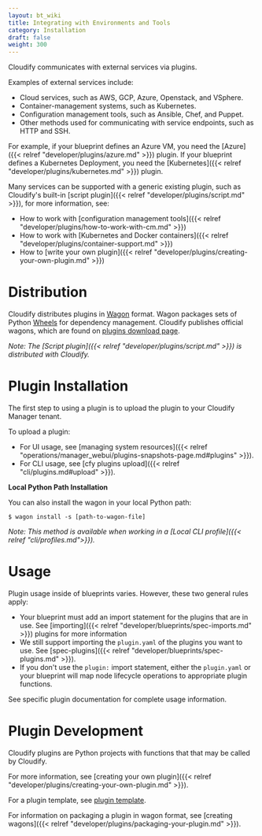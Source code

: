 ```yaml
---
layout: bt_wiki
title: Integrating with Environments and Tools
category: Installation
draft: false
weight: 300
---
```


Cloudify communicates with external services via plugins.

Examples of external services include:

- Cloud services, such as AWS, GCP, Azure, Openstack, and VSphere.
- Container-management systems, such as Kubernetes.
- Configuration management tools, such as Ansible, Chef, and Puppet.
- Other methods used for communicating with service endpoints, such as HTTP and SSH.

For example, if your blueprint defines an Azure VM, you need the [Azure]({{< relref "developer/plugins/azure.md" >}}) plugin. If your blueprint defines a Kubernetes Deployment, you need the [Kubernetes]({{< relref "developer/plugins/kubernetes.md" >}}) plugin.

Many services can be supported with a generic existing plugin, such as Cloudify's built-in [script plugin]({{< relref "developer/plugins/script.md" >}}), for more information, see:

- How to work with [configuration management tools]({{< relref "developer/plugins/how-to-work-with-cm.md" >}})
- How to work with [Kubernetes and Docker containers]({{< relref "developer/plugins/container-support.md" >}})
- How to [write your own plugin]({{< relref "developer/plugins/creating-your-own-plugin.md" >}})


# Distribution

Cloudify distributes plugins in [Wagon](https://github.com/cloudify-cosmo/wagon/blob/master/README.md) format. Wagon packages sets of Python [Wheels](https://packaging.python.org/tutorials/distributing-packages/#wheels) for dependency management. Cloudify publishes official wagons, which are found on [plugins download page](http://cloudify.co/plugins).

_Note: The [Script plugin]({{< relref "developer/plugins/script.md" >}}) is distributed with Cloudify._


# Plugin Installation

The first step to using a plugin is to upload the plugin to your Cloudify Manager tenant.

To upload a plugin:

- For UI usage, see [managing system resources]({{< relref "operations/manager_webui/plugins-snapshots-page.md#plugins" >}}).
- For CLI usage, see [cfy plugins upload]({{< relref "cli/plugins.md#upload" >}}).


**Local Python Path Installation**

You can also install the wagon in your local Python path:

```
$ wagon install -s [path-to-wagon-file]
```

_Note: This method is available when working in a [Local CLI profile]({{< relref "cli/profiles.md">}})._


# Usage

Plugin usage inside of blueprints varies. However, these two general rules apply:

- Your blueprint must add an import statement for the plugins that are in use. See [importing]({{< relref "developer/blueprints/spec-imports.md" >}}) plugins for more information
- We still support importing the `plugin.yaml` of the plugins you want to use. See [spec-plugins]({{< relref "developer/blueprints/spec-plugins.md" >}}).
- If you don't use the `plugin:` import statement, either the `plugin.yaml` or your blueprint will map node lifecycle operations to appropriate plugin functions.

See specific plugin documentation for complete usage information. 


# Plugin Development

Cloudify plugins are Python projects with functions that that may be called by Cloudify.

For more information, see [creating your own plugin]({{< relref "developer/plugins/creating-your-own-plugin.md" >}}).

For a plugin template, see [plugin template](https://github.com/cloudify-cosmo/cloudify-plugin-template).

For information on packaging a plugin in wagon format, see [creating wagons]({{< relref "developer/plugins/packaging-your-plugin.md" >}}).
